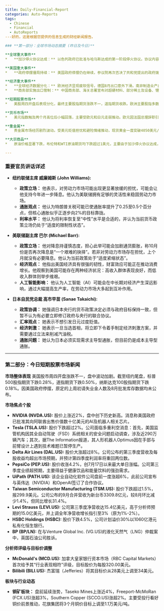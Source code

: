 ```yaml
---
title: Daily-Financial-Report
categories: Auto-Reports
tags:
  - Chinese
  - Financial
  - AutoReports
---好的，这是根据您提供的信息生成的财经新闻报告。

### **第一部分：全球市场动态摘要 (昨日及今日)**

**全球重大事件**
*   **加沙停火协议达成：** 以色列政府已批准与哈马斯达成的第一阶段停火协议。协议内容包括立即停火、以军在24小时内撤至加沙地带内的新防线，以及哈马斯在随后72小时内释放所有被扣押人员。美国将派遣约200名士兵前往以色列监督协议执行，但明确表示美军不会进入加沙。

**美国重大事件**
*   **政府停摆僵局持续：** 美国政府停摆仍在继续，参议院再次否决了共和党提出的政府拨款法案，导致关键经济数据（如上周初请失业金人数和9月CPI）的发布被推迟。特朗普威胁称，若僵局持续，将削减受民主党欢迎的联邦项目。

**经济重大事件**
*   **全球经济数据分化：** 欧洲经济显现疲软信号，德国8月出口意外下滑。南非制造业产出数据大幅下修且8月继续暴跌1.5%，经济警报拉响。巴西9月通胀意外反弹，给央行政策带来挑战。
*   **商务部实施出口管制：** 中国商务部、海关总署宣布对超硬材料、部分稀土及设备、锂电池和人造石墨负极材料等物项实施出口管制，将于11月8日生效，并强调此举不针对任何特定国家。

**短期股票市场**
*   美股周四开盘后表现分化，最终主要股指期货涨跌不一，道指期货收跌。欧洲主要股指多数收跌，市场在近期高位后情绪谨慎。科技股中的AI概念表现强势，但部分企业财报和监管消息导致个股走势分化。

**货币市场**
*   美元指数触及两个月高位后小幅回落，主要受欧元和日元走弱推动。欧元因法国总理辞职引发的政治不确定性而承压。日元因日本新任执政党总裁高市早苗的宽松政策预期而一度跌至八个月新低，但其“不希望日元过度贬值”的言论使日元汇率出现反弹。

**重金属**
*   贵金属市场经历剧烈波动。受美元贬值担忧和避险情绪推动，现货黄金一度突破4050美元/盎司，现货白银触及51美元/盎司的历史新高。随后因加沙达成停火协议及投资者获利了结，金银价格自高位大幅回落，黄金价格一度跌破4000美元关口。

**大宗商品**
*   原油价格显著下跌，布伦特和WTI原油期货均下跌超过1美元，主要由于加沙停火协议达成，市场对中东地缘政治风险的担忧缓解。与此同时，铜价表现强劲，LME期铜触及2024年5月以来新高，突破11000美元/吨，受投行上调价格预期提振。

---
```

### **重要官员讲话详述**

*   **纽约联储主席 威廉姆斯 (John Williams):**
    *   **政策立场：** 他表示，对劳动力市场可能出现更显著放缓的担忧，可能会让他支持今年进一步降息。他认为美联储拥有足够的灵活性来稳固劳动力市场。
    *   **通胀观点：** 他认为特朗普关税可能已使通胀率提升了0.25至0.5个百分点，但核心通胀似乎正逐步向2%的目标靠拢。
    *   **利率水平：** 他认为将利率恢复至“中性”水平是合适的，并认为当前货币政策立场仍处于“适度的限制性状态”。

*   **美联储副主席 巴尔 (Michael Barr):**
    *   **政策立场：** 他对降息持谨慎态度，担心此举可能会加剧通货膨胀，称10月份是否再次降息是“一个艰难的抉择”。若非对劳动力市场存在担忧，上个月就没有必要降息。他认为当前政策处于“适度紧缩状态”。
    *   **经济观点：** 他指出美国经济具有很强的韧性，财富效应可能正在推动消费增长。他观察到美国可能存在两种经济状况：高收入群体表现良好，而低收入群体则举步维艰。
    *   **人工智能影响：** 他认为人工智能（AI）可能会在中长期对经济产生深远影响，通过大幅提高生产率，在劳动力市场大多起到互补作用。

*   **日本自民党总裁 高市早苗 (Sanae Takaichi):**
    *   **政策协调：** 她强调日本央行的货币政策决定必须与政府目标保持一致，但暂不认为有必要立即修订政府与央行的联合协议。
    *   **汇率观点：** 她表示不想引发日元过度贬值。
    *   **经济刺激：** 她表示一旦当选首相，将立即下令着手制定经济刺激方案，并需要通过立法来削减汽油税。
    *   **通胀问题：** 她认为日本必须实现需求主导型通胀，但目前仍是成本主导型通胀。

---
### **第二部分：今日短期股票市场新闻**

**市场整体表现**
美国股市周四开盘涨跌不一，盘中波动加剧。截至纽约尾盘，标普500股指期货下跌0.28%，道指期货下跌0.50%，纳斯达克100股指期货下跌0.18%。因美国政府停摆，原定的上周初请失业金人数及8月批发库存数据均未公布。

**市场焦点个股**
*   **NVIDIA (NVDA.US):** 股价上涨近2%，盘中创下历史新高。消息称美国政府已批准其向阿联酋出售价值数十亿美元的AI及机器人相关芯片。
*   **Tesla (TSLA.US):** 股价下跌超过2%。公司面临多重利空消息：首先，美国监管机构因其全自动驾驶（FSD）系统相关的安全问题启动调查，涉及近290万辆汽车；其次，据The Information报道，其人形机器人Optimus因在手部与前臂设计上遇到技术难题已暂停生产。
*   **Delta Air Lines (DAL.US):** 股价大涨超过8%。公司公布的第三季度营收及每股收益均超出市场预期，并预计第四季度利润率将重回两位数。
*   **PepsiCo (PEP.US):** 股价收涨4.2%，创7月17日以来最大单日涨幅。公司第三季度业绩超预期，主要得益于健康饮品和能量饮料的强劲需求。
*   **UiPath (PATH.US):** 该企业自动化软件公司盘前一度涨超6%，此前公司宣布与英伟达（NVIDIA）和OpenAI签订了合作协议。
*   **Taiwan Semiconductor Manufacturing (TSM.US):** 股价下跌超过1.5%，报299.9美元。公司公布的9月合并营收为新台币3309.8亿元，较8月环比减少1.4%，但同比增长31.4%。
*   **Levi Strauss (LEVI.US):** 公司第三季度净营收达15.4亿美元，高于分析师预期的15.0亿美元，并上调全年净营收增长指引至3%（原为1%-2%）。
*   **HSBC Holdings (HSBC):** 股价下跌4.5%，公司计划溢价30%以1060亿港元私有化恒生银行。
*   **BP (BP/LN):** 在与Venture Global Inc. (VG.US)的液化天然气（LNG）仲裁案中，英国石油公司胜诉。

**分析师评级与目标价调整**
*   **McDonald's (MCD.US):** 加拿大皇家银行资本市场（RBC Capital Markets）首次给予其“行业表现相符”评级，目标股价为每股320.00美元。
*   **Bilibili (BILI.US):** 杰富瑞（Jefferies）将其目标价从28美元上调至34美元。

**板块与行业动态**
*   **铜矿板块：** 盘前延续涨势，Taseko Mines上涨近4%，Freeport-McMoRan (FCX.US)涨超3%，Southern Copper (SCCO.US)涨超2%。主要受投行看好铜价前景推动，花旗集团将3个月铜价目标上调至1.1万美元/吨。